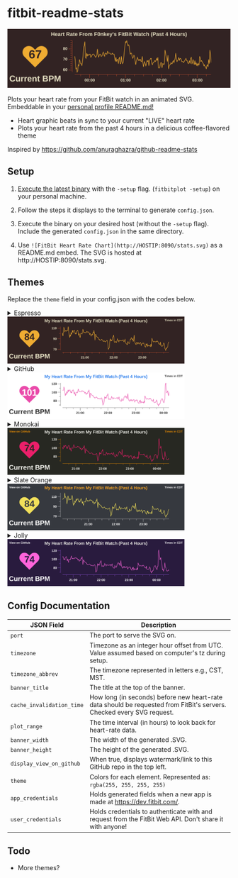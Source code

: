 # fitbit-readme-stats

![FitBit Heart Rate Chart Example](example.svg)

Plots your heart rate from your FitBit watch in an animated SVG. Embeddable in your [personal profile README.md!](https://docs.github.com/en/github/setting-up-and-managing-your-github-profile/managing-your-profile-readme)
- Heart graphic beats in sync to your current "LIVE" heart rate
- Plots your heart rate from the past 4 hours in a delicious coffee-flavored theme

Inspired by https://github.com/anuraghazra/github-readme-stats

## Setup
1. [Execute the latest binary](https://github.com/f0nkey/fitbit-readme-stats/releases) with the `-setup` flag. (`fitbitplot -setup`) on your personal machine.

2. Follow the steps it displays to the terminal to generate `config.json`.

3. Execute the binary on your desired host (without the `-setup` flag). Include the generated `config.json` in the same directory.

4. Use `![FitBit Heart Rate Chart](http://HOSTIP:8090/stats.svg)` as a README.md embed.
   The SVG is hosted at http://HOSTIP:8090/stats.svg.

## Themes
Replace the `theme` field in your config.json with the codes below.

<details>
<summary>Espresso</summary>

  ```json
"theme": {
   "background": "rgba(50, 35, 35, 255)",
   "text_ticks": "rgba(230, 225, 196, 255)",
   "current_bpm": "rgba(230, 225, 196, 255)",
   "title": "rgba(230, 225, 196, 255)",
   "heart": "rgba(239, 172, 50, 255)",
   "axes": "rgba(239, 93, 50, 255)",
   "plot_line": "rgba(239, 172, 50, 255)",
   "heart_number": "rgba(50, 35, 35, 255)"
},
```
</details>
<img src="./theme-imgs/espresso.svg" alt="espresso theme picture" width=400>

<details>
<summary>GitHub</summary>
 
Uses the "Sponsor" button's pink color.

  ```json
"theme": {
   "background": "rgba(255, 255, 255, 255)",
   "heart_number": "rgba(255, 255, 255, 255)",
   "view_on_github": "rgba(51, 51, 51, 255)",
   "timezone_text": "rgba(51, 51, 51, 255)",
   "text_ticks": "rgba(51, 51, 51, 255)",
   "current_bpm": "rgba(51, 51, 51, 255)",
   "title": "rgba(47, 128, 237, 255)",
   "axes": "rgba(51, 51, 51, 255)",
   "plot_line": "rgba(234, 74, 170, 255)",
   "heart": "rgba(234, 74, 170, 255)"
},
```
</details>
<img src="./theme-imgs/github.svg" alt="github theme picture" width=400>

<details>
<summary>Monokai</summary>

  ```json
"theme": {
   "background": "rgba(39, 40, 34, 255)",
   "heart_number": "rgba(39, 40, 34, 255)",
   "view_on_github": "rgba(226, 137, 5, 255)",
   "timezone_text": "rgba(226, 137, 5, 255)",
   "text_ticks": "rgb(241, 241, 235, 255)",
   "current_bpm": "rgb(241, 241, 235, 255)",
   "title": "rgb(241, 241, 235, 255)",
   "axes": "rgba(226, 137, 5, 255)",
   "plot_line": "rgba(235, 31, 106, 255)",
   "heart": "rgba(235, 31, 106, 255)"
},
```
</details>
<img src="./theme-imgs/monokai.svg" alt="monokai theme picture" width=400>

<details>
<summary>Slate Orange</summary>
   
  ```json
"theme": {
   "background": "rgba(54, 57, 63, 255)",
   "heart_number": "rgba(54, 57, 63, 255)",
   "view_on_github": "rgba(255, 255, 255, 255)",
   "timezone_text": "rgba(255, 255, 255, 255)",
   "text_ticks": "rgba(255, 255, 255, 255)",
   "current_bpm": "rgba(255, 255, 255, 255)",
   "title": "rgba(250, 166, 39, 255)",
   "axes": "rgba(255, 255, 255, 255)",
   "plot_line": "rgba(241, 224, 90, 255)",
   "heart": "rgba(241, 224, 90, 255)"
},
```
</details>
<img src="./theme-imgs/slateorange.svg" alt="slate orange theme picture" width=400>

<details>
<summary>Jolly</summary>

  ```json
"theme": {
   "background": "rgba(41, 27, 62, 255)",
   "heart_number": "rgba(41, 27, 62, 255)",
   "view_on_github": "rgba(255, 255, 255, 255)",
   "timezone_text": "rgba(255, 255, 255, 255)",
   "text_ticks": "rgba(255, 255, 255, 255)",
   "current_bpm": "rgba(255, 255, 255, 255)",
   "title": "rgb(241, 241, 235, 255)",
   "axes": "rgba(169, 96, 255, 255)",
   "plot_line": "rgba(255, 100, 218, 255)",
   "heart": "rgba(255, 100, 218, 255)"
},
```
</details>
<img src="./theme-imgs/jolly.svg" alt="jolly theme picture" width=400>

## Config Documentation
| JSON Field  | Description   |
|-------------|---------------|
| `port` | The port to serve the SVG on. |
| `timezone` | Timezone as an integer hour offset from UTC. Value assumed based on computer's tz during setup. |
| `timezone_abbrev` | The timezone represented in letters e.g., CST, MST. |
| `banner_title` | The title at the top of the banner. |
| `cache_invalidation_time` | How long (in seconds) before new heart-rate data should be requested from FitBit's servers. Checked every SVG request. |
| `plot_range` | The time interval (in hours) to look back for heart-rate data. |
| `banner_width` | The width of the generated .SVG. |
| `banner_height` | The height of the generated .SVG. |
| `display_view_on_github` | When true, displays watermark/link to this GitHub repo in the top left. |
| `theme` | Colors for each element. Represented as: `rgba(255, 255, 255, 255)` |
| `app_credentials` | Holds generated fields when a new app is made at https://dev.fitbit.com/. |
| `user_credentials` | Holds credentials to authenticate with and request from the FitBit Web API. Don't share it with anyone! |

## Todo
- More themes?
